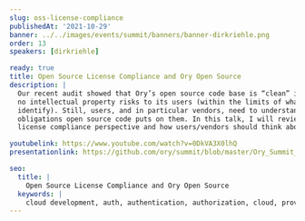 ```yaml
---
slug: oss-license-compliance
publishedAt: '2021-10-29'
banner: ../../images/events/summit/banners/banner-dirkriehle.png
order: 13
speakers: [dirkriehle]

ready: true
title: Open Source License Compliance and Ory Open Source
description: |
  Our recent audit showed that Ory’s open source code base is “clean” i.e. poses
  no intellectual property risks to its users (within the limits of what our tools can
  identify). Still, users, and in particular vendors, need to understand the license
  obligations open source code puts on them. In this talk, I will review Ory from a
  license compliance perspective and how users/vendors should think about it.

youtubelink: https://www.youtube.com/watch?v=0DkVA3X0lhQ
presentationlink: https://github.com/ory/summit/blob/master/Ory_Summit_21_Day_2_-_Dirk_Riehle_-_Open_Source_License_Compliance_and_Ory_Open_Source.pdf

seo:
  title: |
    Open Source License Compliance and Ory Open Source
  keywords: |
    cloud development, auth, authentication, authorization, cloud, providers, traffic, route, clusters, Kubernetes
---
```


